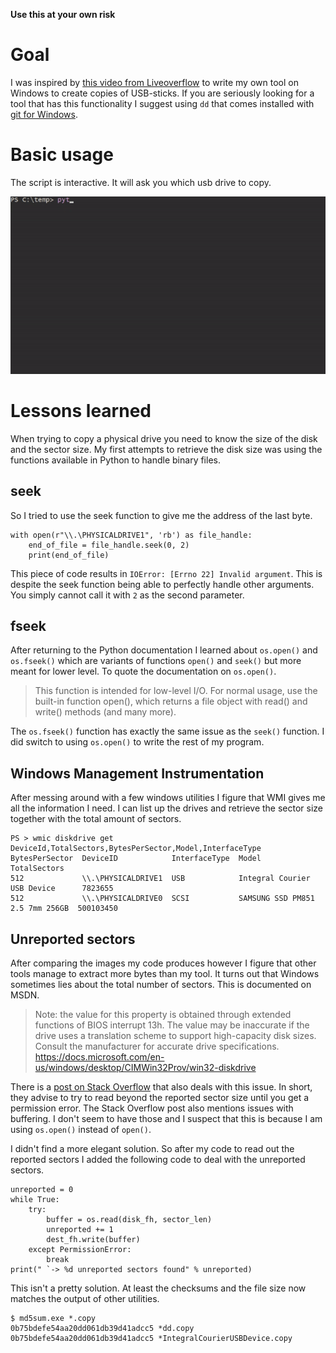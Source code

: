
**Use this at your own risk**

# Goal

I was inspired by [this video from Liveoverflow](https://www.youtube.com/watch?v=UeAKTjx_eKA) to write my own tool on Windows to create copies of USB-sticks. If you are seriously looking for a tool that has this functionality I suggest using `dd` that comes installed with [git for Windows](https://git-scm.com/download/win).

# Basic usage

The script is interactive. It will ask you which usb drive to copy.

![Demonstrate basic interactive usage](quickdd.gif)

# Lessons learned

When trying to copy a physical drive you need to know the size of the disk and the sector size. My first attempts to retrieve the disk size was using the functions available in Python to handle binary files.

## seek

So I tried to use the seek function to give me the address of the last byte.

    with open(r"\\.\PHYSICALDRIVE1", 'rb') as file_handle:
        end_of_file = file_handle.seek(0, 2)
        print(end_of_file)

This piece of code results in `IOError: [Errno 22] Invalid argument`. This is despite the seek function being able to perfectly handle other arguments. You simply cannot call it with `2` as the second parameter.

## fseek

After returning to the Python documentation I learned about `os.open()` and `os.fseek()` which are variants of functions `open()` and `seek()` but more meant for lower level. To quote the documentation on `os.open()`.

> This function is intended for low-level I/O. For normal usage, use the built-in function open(), which returns a file object with read() and write() methods (and many more).

The `os.fseek()` function has exactly the same issue as the `seek()` function. I did switch to using `os.open()` to write the rest of my program.

## Windows Management Instrumentation

After messing around with a few windows utilities I figure that WMI gives me all the information I need. I can list up the drives and retrieve the sector size together with the total amount of sectors.

    PS > wmic diskdrive get DeviceId,TotalSectors,BytesPerSector,Model,InterfaceType
    BytesPerSector  DeviceID            InterfaceType  Model                            TotalSectors
    512             \\.\PHYSICALDRIVE1  USB            Integral Courier USB Device      7823655
    512             \\.\PHYSICALDRIVE0  SCSI           SAMSUNG SSD PM851 2.5 7mm 256GB  500103450

## Unreported sectors

After comparing the images my code produces however I figure that other tools manage to extract more bytes than my tool. It turns out that Windows sometimes lies about the total number of sectors. This is documented on MSDN.

> Note: the value for this property is obtained through extended functions of BIOS interrupt 13h. The value may be inaccurate if the drive uses a translation scheme to support high-capacity disk sizes. Consult the manufacturer for accurate drive specifications.
> https://docs.microsoft.com/en-us/windows/desktop/CIMWin32Prov/win32-diskdrive

There is a [post on Stack Overflow](https://stackoverflow.com/questions/9901792/wmi-win32-diskdrive-to-get-total-sector-on-the-physical-disk-drive#28709238) that also deals with this issue. In short, they advise to try to read beyond the reported sector size until you get a permission error. The Stack Overflow post also mentions issues with buffering. I don't seem to have those and I suspect that this is because I am using `os.open()` instead of `open()`.

I didn't find a more elegant solution. So after my code to read out the reported sectors I added the following code to deal with the unreported sectors.

    unreported = 0
    while True:
        try:
            buffer = os.read(disk_fh, sector_len)
            unreported += 1
            dest_fh.write(buffer)
        except PermissionError:
            break
    print(" `-> %d unreported sectors found" % unreported)

This isn't a pretty solution. At least the checksums and the file size now matches the output of other utilities.

    $ md5sum.exe *.copy
    0b75bdefe54aa20dd061db39d41adcc5 *dd.copy
    0b75bdefe54aa20dd061db39d41adcc5 *IntegralCourierUSBDevice.copy

